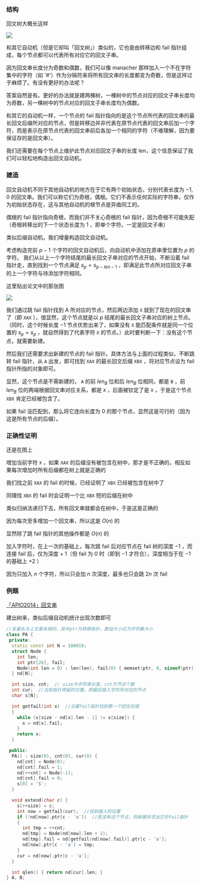 ### 结构

回文树大概长这样

![](./images/pam1.png)

和其它自动机（但是它却叫「回文树」）类似的，它也是由转移边和 fail 指针组成，每个节点都可以代表所有对应它的回文子串。

因为回文串长度分为奇数和偶数，我们可以像 manacher 那样加入一个不在字符集中的字符（如 '#'）作为分隔符来将所有回文串的长度都变为奇数，但是这样过于麻烦了。有没有更好的办法呢？

答案自然是有。更好的办法就是建两棵树，一棵树中的节点对应的回文子串长度均为奇数，另一棵树中的节点对应的回文子串长度均为偶数。

和其它的自动机一样，一个节点的 fail 指针指向的是这个节点所代表的回文串的最长回文后缀所对应的节点，但是转移边并非代表在原节点代表的回文串后加一个字符，而是表示在原节点代表的回文串前后各加一个相同的字符（不难理解，因为要保证存的是回文串）。

我们还需要在每个节点上维护此节点对应回文子串的长度 len，这个信息保证了我们可以轻松地构造出回文自动机。

### 建造

回文自动机不同于其他自动机的地方在于它有两个初始状态，分别代表长度为 $-1,0$ 的回文串。我们可以称它们为奇根，偶根。它们不表示任何实际的字符串，仅作为初始状态存在，这与其他自动机的根节点是异曲同工的。

偶根的 fail 指针指向奇根，而我们并不关心奇根的 fail 指针，因为奇根不可能失配（奇根转移出的下一个状态长度为 $1$ ，即单个字符。一定是回文子串）

类似后缀自动机，我们增量构造回文自动机。

考虑构造完前 $p-1$ 个字符的回文自动机后，向自动机中添加在原串里位置为 $p$ 的字符。
我们从以上一个字符结尾的最长回文子串对应的节点开始，不断沿着 fail 指针走，直到找到一个节点满足 $s_{p}=s_{p-len-1}$ ，即满足此节点所对应回文子串的上一个字符与待添加字符相同。

这里贴出论文中的那张图

![](./images/pam2.png)

我们通过跳 fail 指针找到 A 所对应的节点，然后两边添加 `X` 就到了现在的回文串了（即 `XAX` ），很显然，这个节点就是以 $p$ 结尾的最长回文子串对应的树上节点。（同时，这个时候长度 $-1$ 节点优势出来了，如果没有 `X` 能匹配条件就是同一个位置的 $s_p=s_p$ ，就自然得到了代表字符 `X` 的节点。）此时要判断一下：没有这个节点，就需要新建。

然后我们还需要求出新建的节点的 fail 指针。具体方法与上面的过程类似，不断跳转 fail 指针，从 `A` 出发，即可找到 `XAX` 的最长回文后缀 `XBX` ，将对应节点设为 fail 指针所指的对象即可。

显然，这个节点是不需新建的， `A` 的前 $len_B$ 位和后 $len_B$ 位相同，都是 `B` ，前 $len_B$ 位的两端根据回文串对应关系，都是 `X` ，后面被钦定了是 `X` ，于是这个节点 `XBX` 肯定已经被包含了。

如果 fail 没匹配到，那么将它连向长度为 $0$ 的那个节点，显然这是可行的（因为这是所有节点的后缀）。

### 正确性证明

还是在图上

增加当前字符 `X` ，如果 `XAX` 的后缀没有被包含在树中，那才是不正确的，相反如果每次增加时所有后缀都在树上就是正确的

我们找之前 `XAX` 的 fail 的时候，已经证明了 `XBX` 已经被包含在树中了

同理找 `XBX` 的 fail 时会证明一个比 `XBX` 短的后缀在树中

类似归纳法递归下去，所有回文串就都会在树中，于是这是正确的

因为每次至多增加一个回文串，所以这是 $O(n)$ 的

显然除了跳 fail 指针的其他操作都是 $O(n)$ 的

加入字符时，在上一次的基础上，每次跳 fail 后对应节点在 fail 树的深度 $-1$ ，而连接 fail 后，仅为深度 + 1（但 fail 为 $0$ 时（即到 $-1$ 才符合），深度相当于在 $-1$ 的基础上 $+2$ ）

因为只加入 $n$ 个字符，所以只会加 $n$ 次深度，最多也只会跳 $2n$ 次 fail

### 例题

 [「APIO2014」回文串](https://www.luogu.org/problem/P3649) 

建出树来，类似后缀自动机统计出现次数即可

```cpp
//变量名与上文基本相同，其中ptr为转移指针，数组大小应为字符集大小
class PA {
 private:
  static const int N = 100010;
  struct Node {
    int len;
    int ptr[26], fail;
    Node(int len = 0) : len(len), fail(0) { memset(ptr, 0, sizeof(ptr)); }
  } nd[N];

  int size, cnt;  // size为字符串长度，cnt为节点个数
  int cur;  //当前指针停留的位置，即最后插入字符所对应的节点
  char s[N];

  int getfail(int x)  //沿着fail指针找到第一个回文后缀
  {
    while (s[size - nd[x].len - 1] != s[size]) {
      x = nd[x].fail;
    }
    return x;
  }

 public:
  PA() : size(0), cnt(0), cur(0) {
    nd[cnt] = Node(0);
    nd[cnt].fail = 1;
    nd[++cnt] = Node(-1);
    nd[cnt].fail = 0;
    s[0] = '$';
  }

  void extend(char c) {
    s[++size] = c;
    int now = getfail(cur);  //找到插入的位置
    if (!nd[now].ptr[c - 'a'])  //若没有这个节点，则新建并求出它的fail指针
    {
      int tmp = ++cnt;
      nd[tmp] = Node(nd[now].len + 2);
      nd[tmp].fail = nd[getfail(nd[now].fail)].ptr[c - 'a'];
      nd[now].ptr[c - 'a'] = tmp;
    }
    cur = nd[now].ptr[c - 'a'];
  }

  int qlen() { return nd[cur].len; }
} A, B;
```
